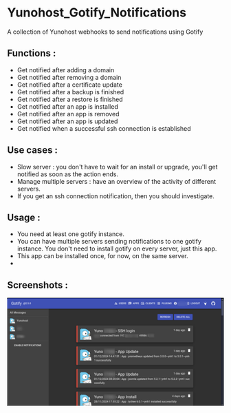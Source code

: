 # Yunohost_Gotify_Notifications
A collection of Yunohost webhooks to send notifications using Gotify

## Functions :
  * Get notified after adding a domain
  * Get notified after removing a domain
  * Get notified after a certificate update
  * Get notified after a backup is finished
  * Get notified after a restore is finished
  * Get notified after an app is installed
  * Get notified after an app is removed
  * Get notified after an app is updated
  * Get notified when a successful ssh connection is established

## Use cases :
  * Slow server : you don't have to wait for an install or upgrade, you'll get notified as soon as the action ends.
  * Manage multiple servers : have an overview of the activity of different servers.
  * If you get an ssh connection notification, then you should investigate.

## Usage :
  * You need at least one gotify instance. 
  * You can have multiple servers sending notifications to one gotify instance. You don't need to install gotify on every server, just this app.
  * This app can be installed once, for now, on the same server.
  * 

## Screenshots :

![Desktop Screenshot](https://raw.githubusercontent.com/DeMiro5001/Yunohost_Gotify_Notifications/refs/heads/main/screenshots/IMG_20241205_224629.png)
